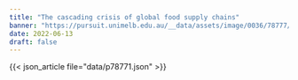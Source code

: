 ```yaml
---
title: "The cascading crisis of global food supply chains"
banner: "https://pursuit.unimelb.edu.au/__data/assets/image/0036/78777/The-cascading-crisis-of-global-food-supply-chains_390904a5-74ae-4666-8594-dd5c20e3dc9b.jpg"
date: 2022-06-13
draft: false
---
```


{{< json_article file="data/p78771.json" >}}